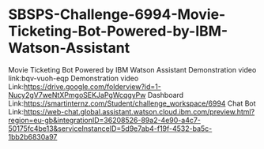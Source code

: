 # SBSPS-Challenge-6994-Movie-Ticketing-Bot-Powered-by-IBM-Watson-Assistant
Movie Ticketing Bot Powered by IBM Watson Assistant
Demonstration video link:bqv-vuoh-eqp
Demonstration video Link:https://drive.google.com/folderview?id=1-Nucy2gV7weNtXPmgoSEKJaPgWcqgyPw
Dashboard Link:https://smartinternz.com/Student/challenge_workspace/6994
Chat Bot Link:https://web-chat.global.assistant.watson.cloud.ibm.com/preview.html?region=eu-gb&integrationID=36208526-89a2-4e90-a4c7-50175fc4be13&serviceInstanceID=5d9e7ab4-f19f-4532-ba5c-1bb2b6830a97

